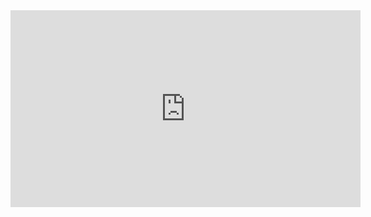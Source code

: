 <iframe width="560" height="315" src="https://www.youtube.com/embed/0QKQlf8r7ls" frameborder="0" allow="accelerometer; autoplay; encrypted-media; gyroscope; picture-in-picture" allowfullscreen></iframe>
